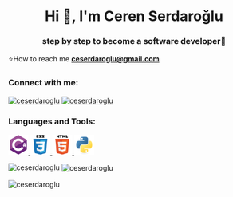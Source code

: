 <h1 align="center">Hi 👋, I'm Ceren Serdaroğlu</h1>
<h3 align="center">step by step to become a software developer🤭</h3>

⭐How to reach me **ceserdaroglu@gmail.com**

<h3 align="left">Connect with me:</h3>
<p align="left">
<a href="https://linkedin.com/in/ceserdaroglu" target="blank"><img align="center" src="https://raw.githubusercontent.com/rahuldkjain/github-profile-readme-generator/master/src/images/icons/Social/linked-in-alt.svg" alt="ceserdaroglu" height="30" width="40" /></a>
<a href="https://instagram.com/ceserdaroglu" target="blank"><img align="center" src="https://raw.githubusercontent.com/rahuldkjain/github-profile-readme-generator/master/src/images/icons/Social/instagram.svg" alt="ceserdaroglu" height="30" width="40" /></a>
</p>

<h3 align="left">Languages and Tools:</h3>
<p align="left"> <a href="https://www.w3schools.com/cs/" target="_blank" rel="noreferrer"> <img src="https://raw.githubusercontent.com/devicons/devicon/master/icons/csharp/csharp-original.svg" alt="csharp" width="40" height="40"/> </a> <a href="https://www.w3schools.com/css/" target="_blank" rel="noreferrer"> <img src="https://raw.githubusercontent.com/devicons/devicon/master/icons/css3/css3-original-wordmark.svg" alt="css3" width="40" height="40"/> </a> <a href="https://www.w3.org/html/" target="_blank" rel="noreferrer"> <img src="https://raw.githubusercontent.com/devicons/devicon/master/icons/html5/html5-original-wordmark.svg" alt="html5" width="40" height="40"/> </a> <a href="https://www.python.org" target="_blank" rel="noreferrer"> <img src="https://raw.githubusercontent.com/devicons/devicon/master/icons/python/python-original.svg" alt="python" width="40" height="40"/> </a> </p>

<p><img align="left" src="https://github-readme-stats.vercel.app/api/top-langs?username=ceserdaroglu&show_icons=true&locale=en&layout=compact" alt="ceserdaroglu" /></p>

<p>&nbsp;<img align="center" src="https://github-readme-stats.vercel.app/api?username=ceserdaroglu&show_icons=true&locale=en" alt="ceserdaroglu" /></p>

<p><img align="center" src="https://github-readme-streak-stats.herokuapp.com/?user=ceserdaroglu&" alt="ceserdaroglu" /></p>
